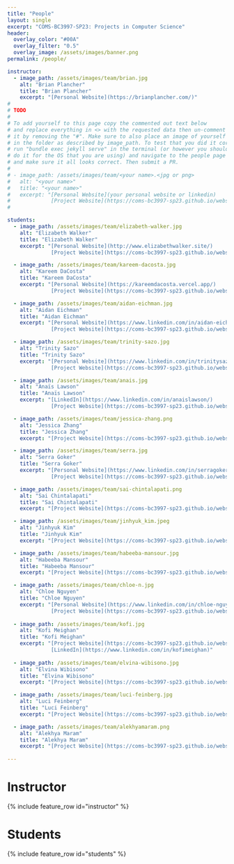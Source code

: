 ```yaml
---
title: "People"
layout: single
excerpt: "COMS-BC3997-SP23: Projects in Computer Science"
header:
  overlay_color: "#00A"
  overlay_filter: "0.5"
  overlay_image: /assets/images/banner.png
permalink: /people/

instructor:
  - image_path: /assets/images/team/brian.jpg
    alt: "Brian Plancher"
    title: "Brian Plancher"
    excerpt: "[Personal Website](https://brianplancher.com/)"
#
# TODO
#
# To add yourself to this page copy the commented out text below
# and replace everything in <> with the requested data then un-comment
# it by removing the "#". Make sure to also place an image of yourself
# in the folder as described by image_path. To test that you did it correct
# run "bundle exec jekyll serve" in the terminal (or however you should
# do it for the OS that you are using) and navigate to the people page
# and make sure it all looks correct. Then submit a PR.
#
# - image_path: /assets/images/team/<your name>.<jpg or png>
#   alt: "<your name>"
#   title: "<your name>"
#   excerpt: "[Personal Website](your personal website or linkedin)
#             [Project Website](https://coms-bc3997-sp23.github.io/website-<Your GitHubID>)"
#

students:
  - image_path: /assets/images/team/elizabeth-walker.jpg
    alt: "Elizabeth Walker"
    title: "Elizabeth Walker"
    excerpt: "[Personal Website](http://www.elizabethwalker.site/)
              [Project Website](https://coms-bc3997-sp23.github.io/website-19ewalker)"

  - image_path: /assets/images/team/kareem-dacosta.jpg
    alt: "Kareem DaCosta"
    title: "Kareem DaCosta"
    excerpt: "[Personal Website](https://kareemdacosta.vercel.app/)
              [Project Website](https://coms-bc3997-sp23.github.io/website-KareemDaCosta/)"

  - image_path: /assets/images/team/aidan-eichman.jpg
    alt: "Aidan Eichman"
    title: "Aidan Eichman"
    excerpt: "[Personal Website](https://www.linkedin.com/in/aidan-eichman/)
              [Project Website](https://coms-bc3997-sp23.github.io/website-AidanNEichman)"

  - image_path: /assets/images/team/trinity-sazo.jpg
    alt: "Trinity Sazo"
    title: "Trinity Sazo"
    excerpt: "[Personal Website](https://www.linkedin.com/in/trinitysazo/)
              [Project Website](https://coms-bc3997-sp23.github.io/website-tsazo/)"

  - image_path: /assets/images/team/anais.jpg
    alt: "Anaïs Lawson"
    title: "Anaïs Lawson"
    excerpt: "[LinkedIn](https://www.linkedin.com/in/anaislawson/)
              [Project Website](https://coms-bc3997-sp23.github.io/website-anaisnlawson)"

  - image_path: /assets/images/team/jessica-zhang.png
    alt: "Jessica Zhang"
    title: "Jessica Zhang"
    excerpt: "[Project Website](https://coms-bc3997-sp23.github.io/website-jz3453)"

  - image_path: /assets/images/team/serra.jpg
    alt: "Serra Goker"
    title: "Serra Goker"
    excerpt: "[Personal Website](https://www.linkedin.com/in/serragoker/)
              [Project Website](https://coms-bc3997-sp23.github.io/website-sg3390)"

  - image_path: /assets/images/team/sai-chintalapati.png
    alt: "Sai Chintalapati"
    title: "Sai Chintalapati"
    excerpt: "[Project Website](https://coms-bc3997-sp23.github.io/website-jinkim22)"

  - image_path: /assets/images/team/jinhyuk_kim.jpeg
    alt: "Jinhyuk Kim"
    title: "Jinhyuk Kim"
    excerpt: "[Project Website](https://coms-bc3997-sp23.github.io/website-jinkim22)"

  - image_path: /assets/images/team/habeeba-mansour.jpg
    alt: "Habeeba Mansour"
    title: "Habeeba Mansour"
    excerpt: "[Project Website](https://coms-bc3997-sp23.github.io/website-habeeba-mansour)" 

  - image_path: /assets/images/team/chloe-n.jpg
    alt: "Chloe Nguyen"
    title: "Chloe Nguyen"
    excerpt: "[Personal Website](https://www.linkedin.com/in/chloe-nguyen2781/)
              [Project Website](https://coms-bc3997-sp23.github.io/website-chloe2781/#)"
  
  - image_path: /assets/images/team/kofi.jpg
    alt: "Kofi Meighan"
    title: "Kofi Meighan"
    excerpt: "[Project Website](https://coms-bc3997-sp23.github.io/website-km3547/)
              [LinkedIn](https://www.linkedin.com/in/kofimeighan)"
    
  - image_path: /assets/images/team/elvina-wibisono.jpg
    alt: "Elvina Wibisono"
    title: "Elvina Wibisono"
    excerpt: "[Project Website](https://coms-bc3997-sp23.github.io/website-elvinawibisono/)"

  - image_path: /assets/images/team/luci-feinberg.jpg
    alt: "Luci Feinberg"
    title: "Luci Feinberg"
    excerpt: "[Project Website](https://coms-bc3997-sp23.github.io/website-lafeinberg)"

  - image_path: /assets/images/team/alekhyamaram.png
    alt: "Alekhya Maram"
    title: "Alekhya Maram"
    excerpt: "[Project Website](https://coms-bc3997-sp23.github.io/website-AlekhyaMaram)"
  
---
```


# Instructor

{% include feature_row id="instructor" %}

# Students

{% include feature_row id="students" %}
